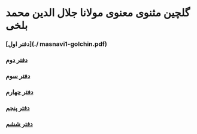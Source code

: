 # گلچین مثنوی معنوی مولانا جلال الدین محمد بلخی

### [دفتر اول](./ masnavi1-golchin.pdf)
### [دفتر دوم](./masnavi2-golchin.pdf)
### [دفتر سوم](./masnavi3-golchin.pdf)
### [دفتر چهارم](./masnavi4-golchin.pdf)
### [دفتر پنجم](./masnavi5-golchin.pdf)
### [دفتر ششم](./masnavi6-golchin.pdf)
